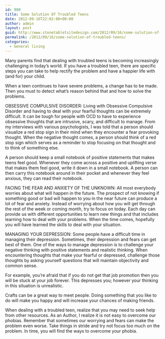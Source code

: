 ```yaml
---
id: 980
title: Some Solution Of Troubled Teens
date: 2012-09-16T22:02:00+00:00
author: admin
layout: post
guid: http://www.stonetabletsitedesign.com/2012/09/16/some-solution-of-troubled-teens/
permalink: /2012/09/16/some-solution-of-troubled-teens/
categories:
  - General living
---
```

Many parents find that dealing with troubled teens is becoming increasingly challenging in today’s world. If you have a troubled teen, there are specific steps you can take to help rectify the problem and have a happier life with (and for) your child.

When a teen continues to have severe problems, a change has to be made. Then you must to detect what’s reason behind that and how to solve the problems.

OBSESSIVE COMPULSIVE DISORDER: Living with Obsessive Compulsive Disorder and having to deal with your fearful thoughts can be extremely difficult. It can be tough for people with OCD to have to experience obsessive thoughts that are intrusive, scary, and difficult to manage. From my interviews with various psychologists, I was told that a person should visualize a red stop sign in their mind when they encounter a fear provoking thought. When the negative thought comes, a person should think of a red stop sign which serves as a reminder to stop focusing on that thought and to think of something else.

A person should keep a small notebook of positive statements that makes teens feel good. Whenever they come across a positive and uplifting verse that makes them feel good, write it down in a small notebook. A person can then carry this notebook around in their pocket and whenever they feel anxious, they can read their notebook.

FACING THE FEAR AND ANXIETY OF THE UNKNOWN: All most everybody worries about what will happen in the future. The prospect of not knowing if something good or bad will happen to you in the near future can produce a lot of fear and anxiety. Instead of worrying about how you will get through the rest of the week or coming month, try to focus on today. Each day can provide us with different opportunities to learn new things and that includes learning how to deal with your problems. When the time comes, hopefully you will have learned the skills to deal with your situation.

MANAGING YOUR DEPRESSION: Some people have a difficult time in managing their depression. Sometimes, their depression and fears can get best of them. One of the ways to manage depression is to challenge your negative thinking with positive statements and realistic thinking. When encountering thoughts that make your fearful or depressed, challenge those thoughts by asking yourself questions that will maintain objectivity and common sense.

For example, you’re afraid that if you do not get that job promotion then you will be stuck at your job forever. This depresses you; however your thinking in this situation is unrealistic.

Crafts can be a great way to meet people. Doing something that you like to do will make you happy and will increase your chances of making friends.
  
When dealing with a troubled teen, realize that you may need to seek help from other resources. As an Author, I realize it is not easy to overcome our phobias. Remember that sometimes our worrying and fears can make the problem even worse. Take things in stride and try not focus too much on the problem. In time, you will find the ways to overcome your phobia.